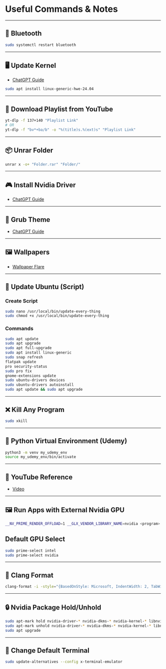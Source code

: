 # Useful Commands & Notes

---

## 🔵 Bluetooth

```bash
sudo systemctl restart bluetooth
```

---

## 🖥️ Update Kernel

- [ChatGPT Guide](https://chatgpt.com/share/6815b8d8-f12c-8005-b86c-1bc0d85cfa44)

```bash
sudo apt install linux-generic-hwe-24.04
```

---

## 🎵 Download Playlist from YouTube

```bash
yt-dlp -f 137+140 "Playlist Link"
# OR
yt-dlp -f "bv*+ba/b" -o "%(title)s.%(ext)s" "Playlist Link"
```

---

## 📦 Unrar Folder

```bash
unrar x -o+ "Folder.rar" "Folder/"
```

---

## 🎮 Install Nvidia Driver

- [ChatGPT Guide](https://chatgpt.com/share/681be582-837c-8000-b748-8c6200d4f306)

---

## 🎨 Grub Theme

- [ChatGPT Guide](https://chatgpt.com/share/6813040f-40f0-8003-9f3f-74d279ae0971)

---

## 🖼️ Wallpapers

- [Wallpaper Flare](https://www.wallpaperflare.com/sasuke-and-naruto-digital-wallpaper-uzumaki-naruto-uchiha-sasuke-wallpaper-puhqu/download/2560x1440)

---

## 🔄 Update Ubuntu (Script)

### Create Script

```bash
sudo nano /usr/local/bin/update-every-thing
sudo chmod +x /usr/local/bin/update-every-thing
```

### Commands

```bash
sudo apt update
sudo apt upgrade
sudo apt full-upgrade
sudo apt install linux-generic
sudo snap refresh
flatpak update
pro security-status
sudo pro fix
gnome-extensions update
sudo ubuntu-drivers devices
sudo ubuntu-drivers autoinstall
sudo apt update && sudo apt upgrade
```

---

## ❌ Kill Any Program

```bash
sudo xkill
```

---

## 🐍 Python Virtual Environment (Udemy)

```bash
python3 -m venv my_udemy_env
source my_udemy_env/bin/activate
```

---

## 🎥 YouTube Reference

- [Video](https://www.youtube.com/watch?v=gq-PYZRmRF4)

---

## 🖼️ Run Apps with External Nvidia GPU

```bash
__NV_PRIME_RENDER_OFFLOAD=1 __GLX_VENDOR_LIBRARY_NAME=nvidia <program>
```

## Default GPU Select

```bash
sudo prime-select intel
sudo prime-select nvidia
```

---

## 📝 Clang Format

```bash
clang-format -i -style="{BasedOnStyle: Microsoft, IndentWidth: 2, TabWidth: 2, UseTab: Never}" testing.c
```

---

## 🔒 Nvidia Package Hold/Unhold

```bash
sudo apt-mark hold nvidia-driver-* nvidia-dkms-* nvidia-kernel-* libnvidia-*
sudo apt-mark unhold nvidia-driver-* nvidia-dkms-* nvidia-kernel-* libnvidia-*
sudo apt upgrade
```

---

## 🔄 Change Default Terminal

```bash
sudo update-alternatives --config x-terminal-emulator
```
